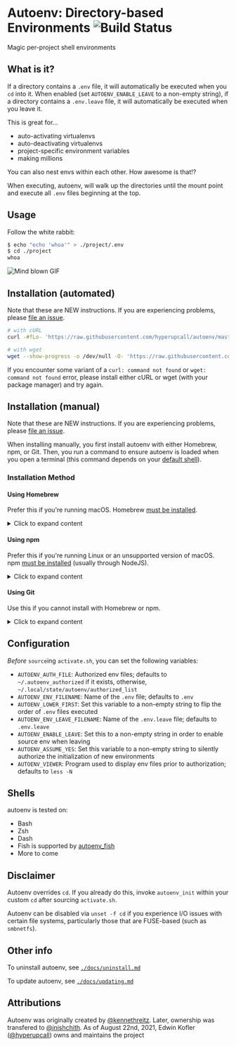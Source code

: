 # Autoenv: Directory-based Environments ![Build Status](https://github.com/hyperupcall/autoenv/actions/workflows/ci.yml/badge.svg)

Magic per-project shell environments

## What is it?

If a directory contains a `.env` file, it will automatically be executed
when you `cd` into it. When enabled (set `AUTOENV_ENABLE_LEAVE` to a non-empty string), if a directory contains a `.env.leave` file, it will
automatically be executed when you leave it.

This is great for...

- auto-activating virtualenvs
- auto-deactivating virtualenvs
- project-specific environment variables
- making millions

You can also nest envs within each other. How awesome is that!?

When executing, autoenv, will walk up the directories until the mount
point and execute all `.env` files beginning at the top.

## Usage

Follow the white rabbit:

```sh
$ echo "echo 'whoa'" > ./project/.env
$ cd ./project
whoa
```

![Mind blown GIF](http://media.tumblr.com/tumblr_ltuzjvbQ6L1qzgpx9.gif)

## Installation (automated)

Note that these are NEW instructions. If you are experiencing problems, please [file an issue](https://github.com/hyperupcall/autoenv/issues).

```sh
# with cURL
curl -#fLo- 'https://raw.githubusercontent.com/hyperupcall/autoenv/master/scripts/install.sh' | sh

# with wget
wget --show-progress -o /dev/null -O- 'https://raw.githubusercontent.com/hyperupcall/autoenv/master/scripts/install.sh' | sh
```

If you encounter some variant of a `curl: command not found` or `wget: command not found` error, please install either cURL or wget (with your package manager) and try again.

## Installation (manual)

Note that these are NEW instructions. If you are experiencing problems, please [file an issue](https://github.com/hyperupcall/autoenv/issues).

When installing manually, you first install autoenv with either Homebrew, npm, or Git. Then, you run a command to ensure autoenv is loaded when you open a terminal (this command depends on your [default shell](https://askubuntu.com/a/590901)).

### Installation Method

#### Using Homebrew

Prefer this if you're running macOS. Homebrew [must be installed](https://brew.sh).

<details>
<summary>Click to expand content</summary>

First, download the [autoenv](https://formulae.brew.sh/formula/autoenv) homebrew formulae:

```sh
$ brew install 'autoenv'
```

Then, execute run of the following to ensure autoenv is loaded when you open a terminal:

```sh
# For Zsh shell (default on macOS since Catalina)
$ printf '%s\n' "source $(brew --prefix autoenv)/activate.sh" >> "${ZDOTDIR:-$HOME}/.zprofile"

# For Bash shell (default on most Linux distributions)
$ printf '%s\n' "source $(brew --prefix autoenv)/activate.sh" >> ~/.bash_profile
```

</details>

#### Using npm

Prefer this if you're running Linux or an unsupported version of macOS. npm [must be installed](https://nodejs.org/en/download) (usually through NodeJS).

<details>
<summary>Click to expand content</summary>

First, download the [@hyperupcall/autoenv](https://www.npmjs.com/package/@hyperupcall/autoenv) npm package:

```sh
$ npm install -g '@hyperupcall/autoenv'
```

Then, execute run of the following to ensure autoenv is loaded when you open a terminal:

```sh
# For Zsh shell (default on macOS since Catalina)
$ printf '%s\n' "source $(npm root -g)/activate.sh" >> "${ZDOTDIR:-$HOME}/.zprofile"

# For Bash shell (default on most Linux distributions)
$ printf '%s\n' "source $(npm root -g)/activate.sh" >> ~/.bash_profile
```

</details>

#### Using Git

Use this if you cannot install with Homebrew or npm.

<details>
<summary>Click to expand content</summary>

First, clone this repository:

```sh
$ git clone 'https://github.com/hyperupcall/autoenv' ~/.autoenv
```

Then, execute run of the following to ensure autoenv is loaded when you open a terminal:

```sh
# For Zsh shell (default on macOS since Catalina)
$ printf '%s\n' "source ~/.autoenv/activate.sh" >> "${ZDOTDIR:-$HOME}/.zprofile"

# For Bash shell (default on most Linux distributions)
$ printf '%s\n' "source ~/.autoenv/activate.sh" >> ~/.bash_profile
```

</details>

## Configuration

_Before_ `source`ing `activate.sh`, you can set the following variables:

- `AUTOENV_AUTH_FILE`: Authorized env files; defaults to `~/.autoenv_authorized` if it exists, otherwise, `~/.local/state/autoenv/authorized_list`
- `AUTOENV_ENV_FILENAME`: Name of the `.env` file; defaults to `.env`
- `AUTOENV_LOWER_FIRST`: Set this variable to a non-empty string to flip the order of `.env` files executed
- `AUTOENV_ENV_LEAVE_FILENAME`: Name of the `.env.leave` file; defaults to `.env.leave`
- `AUTOENV_ENABLE_LEAVE`: Set this to a non-empty string in order to enable source env when leaving
- `AUTOENV_ASSUME_YES`: Set this variable to a non-empty string to silently authorize the initialization of new environments
- `AUTOENV_VIEWER`: Program used to display env files prior to authorization; defaults to `less -N`

## Shells

autoenv is tested on:

- Bash
- Zsh
- Dash
- Fish is supported by [autoenv_fish](https://github.com/loopbit/autoenv_fish)
- More to come

## Disclaimer

Autoenv overrides `cd`. If you already do this, invoke `autoenv_init` within your custom `cd` after sourcing `activate.sh`.

Autoenv can be disabled via `unset -f cd` if you experience I/O issues with certain file systems, particularly those that are FUSE-based (such as `smbnetfs`).

## Other info

To uninstall autoenv, see [`./docs/uninstall.md`](./docs/uninstall.md)

To update autoenv, see [`./docs/updating.md`](./docs/updating.md)

## Attributions

Autoenv was originally created by [@kennethreitz](https://github.com/kennethreitz). Later, ownership was transfered to [@inishchith](https://github.com/inishchith). As of August 22nd, 2021, Edwin Kofler ([@hyperupcall](https://github.com/hyperupcall)) owns and maintains the project
